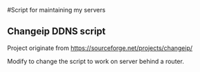 #Script for maintaining my servers

## Changeip DDNS script
Project originate from https://sourceforge.net/projects/changeip/

Modify to change the script to work on server behind a router.



